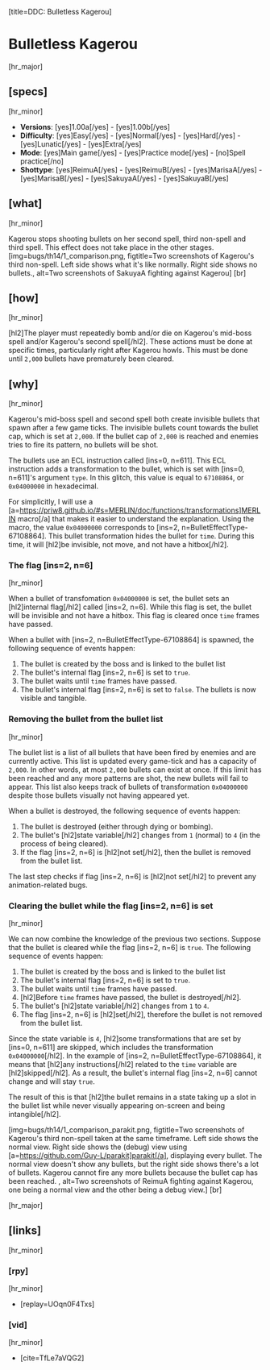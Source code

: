 [title=DDC: Bulletless Kagerou]
# Bulletless Kagerou
[hr_major]

## [specs]
[hr_minor]

* **Versions**: [yes]1.00a[/yes] - [yes]1.00b[/yes]
* **Difficulty**: [yes]Easy[/yes] - [yes]Normal[/yes] - [yes]Hard[/yes] - [yes]Lunatic[/yes] - [yes]Extra[/yes]
* **Mode**: [yes]Main game[/yes] -  [yes]Practice mode[/yes] - [no]Spell practice[/no]
* **Shottype**: [yes]ReimuA[/yes] - [yes]ReimuB[/yes] - [yes]MarisaA[/yes] - [yes]MarisaB[/yes] - [yes]SakuyaA[/yes] - [yes]SakuyaB[/yes]

## [what]
[hr_minor]

Kagerou stops shooting bullets on her second spell, third non-spell and third spell. This effect does not take place in the other stages.
[img=bugs/th14/1_comparison.png, figtitle=Two screenshots of Kagerou's third non-spell. Left side shows what it's like normally. Right side shows no bullets., alt=Two screenshots of SakuyaA fighting against Kagerou] [br]

## [how]
[hr_minor]

[hl2]The player must repeatedly bomb and/or die on Kagerou's mid-boss spell and/or Kagerou's second spell[/hl2]. These actions must be done at specific times, particularly right after Kagerou howls. This must be done until ``2,000`` bullets have prematurely been cleared.

## [why]
[hr_minor]

Kagerou's mid-boss spell and second spell both create invisible bullets that spawn after a few game ticks. The invisible bullets count towards the bullet cap, which is set at ``2,000``. If the bullet cap of ``2,000`` is reached and enemies tries to fire its pattern, no bullets will be shot.

<!-- insert two screenshots, one of normal view and one with parakit view showing bullets -->

The bullets use an ECL instruction called [ins=0, n=611]. This ECL instruction adds a transformation to the bullet, which is set with [ins=0, n=611]'s argument ``type``. In this glitch, this value is equal to ``67108864``, or ``0x04000000`` in hexadecimal.

For simplicitly, I will use a [a=https://priw8.github.io/#s=MERLIN/doc/functions/transformations]MERLIN macro[/a] that makes it easier to understand the explanation. Using the macro, the value ``0x04000000`` corresponds to [ins=2, n=BulletEffectType-67108864]. This bullet transformation hides the bullet for ``time``. During this time, it will [hl2]be invisible, not move, and not have a hitbox[/hl2].

### The flag [ins=2, n=6]
[hr_minor]

When a bullet of transfomation ``0x04000000`` is set, the bullet sets an [hl2]internal flag[/hl2] called [ins=2, n=6]. While this flag is set, the bullet will be invisible and not have a hitbox. This flag is cleared once ``time`` frames have passed.

When a bullet with [ins=2, n=BulletEffectType-67108864] is spawned, the following sequence of events happen:
1. The bullet is created by the boss and is linked to the bullet list
2. The bullet's internal flag [ins=2, n=6] is set to ``true``.
3. The bullet waits until ``time`` frames have passed.
4. The bullet's internal flag [ins=2, n=6] is set to ``false``. The bullets is now visible and tangible. 

### Removing the bullet from the bullet list
[hr_minor]

The bullet list is a list of all bullets that have been fired by enemies and are currently active. This list is updated every game-tick and has a capacity of ``2,000``. In other words, at most ``2,000`` bullets can exist at once. If this limit has been reached and any more patterns are shot, the new bullets will fail to appear. This list also keeps track of bullets of transformation ``0x04000000`` despite those bullets visually not having appeared yet.

When a bullet is destroyed, the following sequence of events happen:

1. The bullet is destroyed (either through dying or bombing).
2. The bullet's [hl2]state variable[/hl2] changes from ``1`` (normal) to ``4`` (in the process of being cleared).
3. If the flag [ins=2, n=6] is [hl2]not set[/hl2], then the bullet is removed from the bullet list.

The last step checks if flag [ins=2, n=6] is [hl2]not set[/hl2] to prevent any animation-related bugs.  

### Clearing the bullet while the flag [ins=2, n=6] is set
[hr_minor]


We can now combine the knowledge of the previous two sections. Suppose that the bullet is cleared while the flag [ins=2, n=6] is ``true``. The following sequence of events happen:

1. The bullet is created by the boss and is linked to the bullet list
2. The bullet's internal flag [ins=2, n=6] is set to ``true``.
3. The bullet waits until ``time`` frames have passed.
4. [hl2]Before ``time`` frames have passed, the bullet is destroyed[/hl2].
5. The bullet's [hl2]state variable[/hl2] changes from ``1`` to ``4``.
6. The flag [ins=2, n=6] is [hl2]set[/hl2], therefore the bullet is not removed from the bullet list.

Since the state variable is ``4``, [hl2]some transformations that are set by [ins=0, n=611] are skipped, which includes the transformation ``0x04000000``[/hl2]. In the example of [ins=2, n=BulletEffectType-67108864], it means that [hl2]any instructions[/hl2] related to the ``time`` variable are [hl2]skipped[/hl2]. As a result, the bullet's internal flag [ins=2, n=6] cannot change and will stay ``true``.

The result of this is that [hl2]the bullet remains in a state taking up a slot in the bullet list while never visually appearing on-screen and being intangible[/hl2].

[img=bugs/th14/1_comparison_parakit.png, figtitle=Two screenshots of Kagerou's third non-spell taken at the same timeframe. Left side shows the normal view. Right side shows the (debug) view using [a=https://github.com/Guy-L/parakit]parakit[/a], displaying every bullet. The normal view doesn't show any bullets, but the right side shows there's a lot of bullets. Kagerou cannot fire any more bullets because the bullet cap has been reached. , alt=Two screenshots of ReimuA fighting against Kagerou, one being a normal view and the other being a debug view.] [br]


[hr_major]
## [links]
[hr_minor]
### [rpy]
[hr_minor]

+ [replay=UOqn0F4Txs]

### [vid]
[hr_minor]

+ [cite=TfLe7aVQG2]